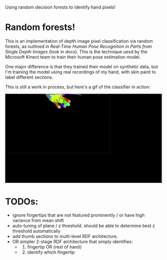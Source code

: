 Using random decision forests to identify hand pixels!

# Random forests!
This is an implementation of depth image pixel classification via random forests, as outlined in *Real-Time Human Pose Recognition in Parts from Single Depth Images* (look in docs). This is the technique uesd by the Microsoft Kinect team to train their human pose estimation model.

One major difference is that they trained their model on synthetic data, but I'm training the model using real recordings of my hand, with skin paint to label different sections.

This is still a work in process, but here's a gif of the classifier in action:

![Hand Classifier](rdf.gif)

# TODOs:

- ignore fingertips that are not featured prominently / or have high variance from mean shift
- auto-tuning of plane / z threshold. should be able to determine best z threshold automatically
- add thumb sections to multi-level RDF architecture.
- OR simpler 2-stage RDF architecture that simply identifies:
  - 1. fingertip OR {rest of hand}
  - 2. identify which fingertip
